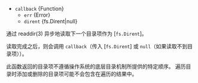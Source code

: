 <!-- YAML
added: v12.12.0
-->

* `callback` {Function}
  * `err` {Error}
  * `dirent` {fs.Dirent|null}

通过 readdir(3) 异步地读取下一个目录项作为 [`fs.Dirent`]。

读取完成之后，则会调用 `callback`（传入 [`fs.Dirent`] 或 `null`（如果读取不到目录项））。

此函数返回的目录项不遵循操作系统的底层目录机制所提供的特定顺序。
遍历目录时添加或删除的目录项可能不会包含在遍历的结果中。

